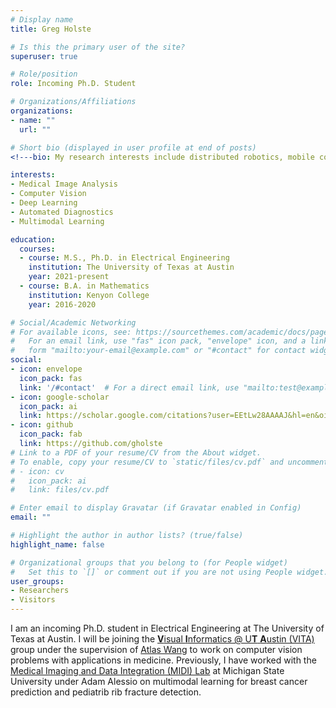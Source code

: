 ```yaml
---
# Display name
title: Greg Holste

# Is this the primary user of the site?
superuser: true

# Role/position
role: Incoming Ph.D. Student

# Organizations/Affiliations
organizations:
- name: ""
  url: ""

# Short bio (displayed in user profile at end of posts)
<!---bio: My research interests include distributed robotics, mobile computing and programmable matter.--->

interests:
- Medical Image Analysis
- Computer Vision
- Deep Learning
- Automated Diagnostics
- Multimodal Learning

education:
  courses:
  - course: M.S., Ph.D. in Electrical Engineering
    institution: The University of Texas at Austin
    year: 2021-present
  - course: B.A. in Mathematics
    institution: Kenyon College
    year: 2016-2020

# Social/Academic Networking
# For available icons, see: https://sourcethemes.com/academic/docs/page-builder/#icons
#   For an email link, use "fas" icon pack, "envelope" icon, and a link in the
#   form "mailto:your-email@example.com" or "#contact" for contact widget.
social:
- icon: envelope
  icon_pack: fas
  link: '/#contact'  # For a direct email link, use "mailto:test@example.org".
- icon: google-scholar
  icon_pack: ai
  link: https://scholar.google.com/citations?user=EEtLw28AAAAJ&hl=en&oi=ao
- icon: github
  icon_pack: fab
  link: https://github.com/gholste
# Link to a PDF of your resume/CV from the About widget.
# To enable, copy your resume/CV to `static/files/cv.pdf` and uncomment the lines below.
# - icon: cv
#   icon_pack: ai
#   link: files/cv.pdf

# Enter email to display Gravatar (if Gravatar enabled in Config)
email: ""

# Highlight the author in author lists? (true/false)
highlight_name: false

# Organizational groups that you belong to (for People widget)
#   Set this to `[]` or comment out if you are not using People widget.
user_groups:
- Researchers
- Visitors
---
```


I am an incoming Ph.D. student in Electrical Engineering at The University of Texas at Austin. I will be joining the [**V**isual **I**nformatics @ U**T** **A**ustin (VITA)](https://vita-group.github.io/index.html) group under the supervision of [Atlas Wang](https://spark.adobe.com/page/CAdrFMJ9QeI2y/) to work on computer vision problems with applications in medicine. Previously, I have worked with the [Medical Imaging and Data Integration (MIDI) Lab](https://www.midilab.org/) at Michigan State University under Adam Alessio on multimodal learning for breast cancer prediction and pediatrib rib fracture detection.

